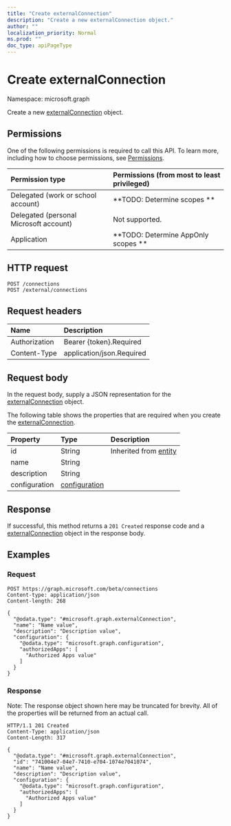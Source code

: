 ```yaml
---
title: "Create externalConnection"
description: "Create a new externalConnection object."
author: ""
localization_priority: Normal
ms.prod: ""
doc_type: apiPageType
---
```


# Create externalConnection

Namespace: microsoft.graph

Create a new [externalConnection](../resources/externalconnection.md) object.

## Permissions
One of the following permissions is required to call this API. To learn more, including how to choose permissions, see [Permissions](/concepts/permissions-reference.md).

|Permission type|Permissions (from most to least privileged)|
|:---|:---|
|Delegated (work or school account)|**TODO: Determine scopes **|
|Delegated (personal Microsoft account)|Not supported.|
|Application|**TODO: Determine AppOnly scopes **|

## HTTP request
<!-- {
  "blockType": "ignored"
}
-->
``` http
POST /connections
POST /external/connections
```

## Request headers
|Name|Description|
|:---|:---|
|Authorization|Bearer {token}.Required|
|Content-Type|application/json.Required|

## Request body
In the request body, supply a JSON representation for the [externalConnection](../resources/externalconnection.md) object.

The following table shows the properties that are required when you create the [externalConnection](../resources/externalconnection.md).

|Property|Type|Description|
|:---|:---|:---|
|id|String| Inherited from [entity](../resources/entity.md)|
|name|String||
|description|String||
|configuration|[configuration](../resources/configuration.md)||



## Response
If successful, this method returns a `201 Created` response code and a [externalConnection](../resources/externalconnection.md) object in the response body.

## Examples

### Request
<!-- {
  "blockType": "request",
  "name": "create_externalconnection_from_connections"
}
-->
``` http
POST https://graph.microsoft.com/beta/connections
Content-type: application/json
Content-length: 268

{
  "@odata.type": "#microsoft.graph.externalConnection",
  "name": "Name value",
  "description": "Description value",
  "configuration": {
    "@odata.type": "microsoft.graph.configuration",
    "authorizedApps": [
      "Authorized Apps value"
    ]
  }
}
```

### Response
Note: The response object shown here may be truncated for brevity. All of the properties will be returned from an actual call.
<!-- {
  "blockType": "response",
  "truncated": true,
  "@odata.type": "microsoft.graph.externalconnection"
}
-->
``` http
HTTP/1.1 201 Created
Content-Type: application/json
Content-Length: 317

{
  "@odata.type": "#microsoft.graph.externalConnection",
  "id": "741004e7-04e7-7410-e704-1074e7041074",
  "name": "Name value",
  "description": "Description value",
  "configuration": {
    "@odata.type": "microsoft.graph.configuration",
    "authorizedApps": [
      "Authorized Apps value"
    ]
  }
}
```

